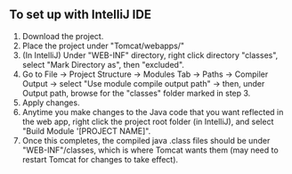 ## To set up with IntelliJ IDE

1. Download the project.
2. Place the project under "Tomcat/webapps/"
3. (In IntelliJ) Under "WEB-INF" directory, right click directory "classes", select "Mark Directory as", then "excluded".
4. Go to File -> Project Structure -> Modules Tab -> Paths -> Compiler Output -> select "Use module compile output path" -> then, under Output path, browse for the "classes" folder marked in step 3.
5. Apply changes.
6. Anytime you make changes to the Java code that you want reflected in the web app, right click the project root folder (in IntelliJ), and select "Build Module '[PROJECT NAME]".
7. Once this completes, the compiled java .class files should be under "WEB-INF"/classes, which is where Tomcat wants them (may need to restart Tomcat for changes to take effect).